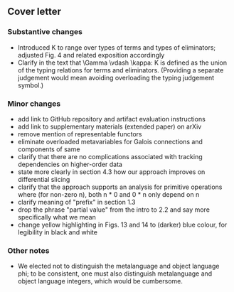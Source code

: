## Cover letter

### Substantive changes

- Introduced K to range over types of terms and types of eliminators; adjusted Fig. 4 and related exposition accordingly
- Clarify in the text that \Gamma \vdash \kappa: K is defined as the union of the typing relations for terms and eliminators. (Providing a separate judgement would mean avoiding overloading the typing judgement symbol.)

### Minor changes

- add link to GitHub repository and artifact evaluation instructions
- add link to supplementary materials (extended paper) on arXiv
- remove mention of representable functors
- eliminate overloaded metavariables for Galois connections and components of same
- clarify that there are no complications associated with tracking dependencies on higher-order data
- state more clearly in section 4.3 how our approach improves on differential slicing
- clarify that the approach supports an analysis for primitive operations where (for non-zero n), both n * 0 and 0 * n only depend on n
- clarify meaning of "prefix" in section 1.3
- drop the phrase "partial value" from the intro to 2.2 and say more specifically what we mean
- change yellow highlighting in Figs. 13 and 14 to (darker) blue colour, for legibility in black and white

### Other notes

- We elected not to distinguish the metalanguage and object language phi; to be consistent, one must also distinguish metalanguage and object language integers, which would be cumbersome.
